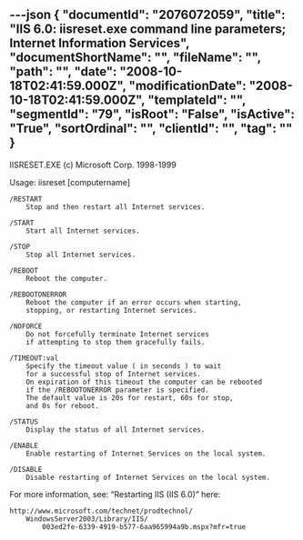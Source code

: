 ---json
{
  "documentId": "2076072059",
  "title": "IIS 6.0: iisreset.exe command line parameters; Internet Information Services",
  "documentShortName": "",
  "fileName": "",
  "path": "",
  "date": "2008-10-18T02:41:59.000Z",
  "modificationDate": "2008-10-18T02:41:59.000Z",
  "templateId": "",
  "segmentId": "79",
  "isRoot": "False",
  "isActive": "True",
  "sortOrdinal": "",
  "clientId": "",
  "tag": ""
}
---

IISRESET.EXE (c) Microsoft Corp. 1998-1999

Usage: iisreset [computername]

    /RESTART
        Stop and then restart all Internet services.

    /START
        Start all Internet services.

    /STOP
        Stop all Internet services.

    /REBOOT
        Reboot the computer.

    /REBOOTONERROR
        Reboot the computer if an error occurs when starting,
        stopping, or restarting Internet services.

    /NOFORCE
        Do not forcefully terminate Internet services
        if attempting to stop them gracefully fails.

    /TIMEOUT:val
        Specify the timeout value ( in seconds ) to wait
        for a successful stop of Internet services.
        On expiration of this timeout the computer can be rebooted
        if the /REBOOTONERROR parameter is specified.
        The default value is 20s for restart, 60s for stop,
        and 0s for reboot.

    /STATUS
        Display the status of all Internet services.

    /ENABLE
        Enable restarting of Internet Services on the local system.

    /DISABLE
        Disable restarting of Internet Services on the local system.

For more information, see: “Restarting IIS (IIS 6.0)” here:

    http://www.microsoft.com/technet/prodtechnol/
        WindowsServer2003/Library/IIS/
            003ed2fe-6339-4919-b577-6aa965994a9b.mspx?mfr=true
